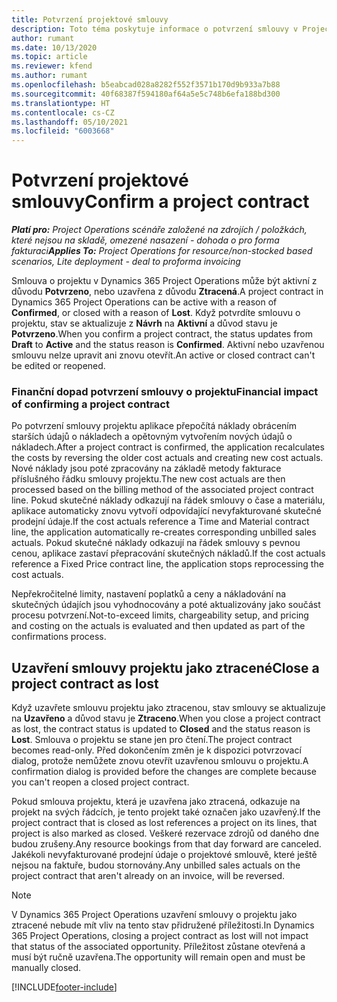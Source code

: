 ```yaml
---
title: Potvrzení projektové smlouvy
description: Toto téma poskytuje informace o potvrzení smlouvy v Project Operations.
author: rumant
ms.date: 10/13/2020
ms.topic: article
ms.reviewer: kfend
ms.author: rumant
ms.openlocfilehash: b5eabcad028a8282f552f3571b170d9b933a7b88
ms.sourcegitcommit: 40f68387f594180af64a5e5c748b6efa188bd300
ms.translationtype: HT
ms.contentlocale: cs-CZ
ms.lasthandoff: 05/10/2021
ms.locfileid: "6003668"
---
```

# <a name="confirm-a-project-contract"></a><span data-ttu-id="b0105-103">Potvrzení projektové smlouvy</span><span class="sxs-lookup"><span data-stu-id="b0105-103">Confirm a project contract</span></span>

<span data-ttu-id="b0105-104">_**Platí pro:** Project Operations scénáře založené na zdrojích / položkách, které nejsou na skladě, omezené nasazení - dohoda o pro forma fakturaci_</span><span class="sxs-lookup"><span data-stu-id="b0105-104">_**Applies To:** Project Operations for resource/non-stocked based scenarios, Lite deployment - deal to proforma invoicing_</span></span>

<span data-ttu-id="b0105-105">Smlouva o projektu v Dynamics 365 Project Operations může být aktivní z důvodu **Potvrzeno**, nebo uzavřena z důvodu **Ztracená**.</span><span class="sxs-lookup"><span data-stu-id="b0105-105">A project contract in Dynamics 365 Project Operations can be active with a reason of **Confirmed**, or closed with a reason of **Lost**.</span></span> <span data-ttu-id="b0105-106">Když potvrdíte smlouvu o projektu, stav se aktualizuje z **Návrh** na **Aktivní** a důvod stavu je **Potvrzeno**.</span><span class="sxs-lookup"><span data-stu-id="b0105-106">When you confirm a project contract, the status updates from **Draft** to **Active** and the status reason is **Confirmed**.</span></span> <span data-ttu-id="b0105-107">Aktivní nebo uzavřenou smlouvu nelze upravit ani znovu otevřít.</span><span class="sxs-lookup"><span data-stu-id="b0105-107">An active or closed contract can't be edited or reopened.</span></span> 

### <a name="financial-impact-of-confirming-a-project-contract"></a><span data-ttu-id="b0105-108">Finanční dopad potvrzení smlouvy o projektu</span><span class="sxs-lookup"><span data-stu-id="b0105-108">Financial impact of confirming a project contract</span></span>

<span data-ttu-id="b0105-109">Po potvrzení smlouvy projektu aplikace přepočítá náklady obrácením starších údajů o nákladech a opětovným vytvořením nových údajů o nákladech.</span><span class="sxs-lookup"><span data-stu-id="b0105-109">After a project contract is confirmed, the application recalculates the costs by reversing the older cost actuals and creating new cost actuals.</span></span> <span data-ttu-id="b0105-110">Nové náklady jsou poté zpracovány na základě metody fakturace příslušného řádku smlouvy projektu.</span><span class="sxs-lookup"><span data-stu-id="b0105-110">The new cost actuals are then processed based on the billing method of the associated project contract line.</span></span> <span data-ttu-id="b0105-111">Pokud skutečné náklady odkazují na řádek smlouvy o čase a materiálu, aplikace automaticky znovu vytvoří odpovídající nevyfakturované skutečné prodejní údaje.</span><span class="sxs-lookup"><span data-stu-id="b0105-111">If the cost actuals reference a Time and Material contract line, the application automatically re-creates corresponding unbilled sales actuals.</span></span> <span data-ttu-id="b0105-112">Pokud skutečné náklady odkazují na řádek smlouvy s pevnou cenou, aplikace zastaví přepracování skutečných nákladů.</span><span class="sxs-lookup"><span data-stu-id="b0105-112">If the cost actuals reference a Fixed Price contract line, the application stops reprocessing the cost actuals.</span></span>

<span data-ttu-id="b0105-113">Nepřekročitelné limity, nastavení poplatků a ceny a nákladování na skutečných údajích jsou vyhodnocovány a poté aktualizovány jako součást procesu potvrzení.</span><span class="sxs-lookup"><span data-stu-id="b0105-113">Not-to-exceed limits, chargeability setup, and pricing and costing on the actuals is evaluated and then updated as part of the confirmations process.</span></span>

## <a name="close-a-project-contract-as-lost"></a><span data-ttu-id="b0105-114">Uzavření smlouvy projektu jako ztracené</span><span class="sxs-lookup"><span data-stu-id="b0105-114">Close a project contract as lost</span></span>

<span data-ttu-id="b0105-115">Když uzavřete smlouvu projektu jako ztracenou, stav smlouvy se aktualizuje na **Uzavřeno** a důvod stavu je **Ztraceno**.</span><span class="sxs-lookup"><span data-stu-id="b0105-115">When you close a project contract as lost, the contract status is updated to **Closed** and the status reason is **Lost**.</span></span> <span data-ttu-id="b0105-116">Smlouva o projektu se stane jen pro čtení.</span><span class="sxs-lookup"><span data-stu-id="b0105-116">The project contract becomes read-only.</span></span> <span data-ttu-id="b0105-117">Před dokončením změn je k dispozici potvrzovací dialog, protože nemůžete znovu otevřít uzavřenou smlouvu o projektu.</span><span class="sxs-lookup"><span data-stu-id="b0105-117">A confirmation dialog is provided before the changes are complete because you can't reopen a closed project contract.</span></span>

<span data-ttu-id="b0105-118">Pokud smlouva projektu, která je uzavřena jako ztracená, odkazuje na projekt na svých řádcích, je tento projekt také označen jako uzavřený.</span><span class="sxs-lookup"><span data-stu-id="b0105-118">If the project contract that is closed as lost references a project on its lines, that project is also marked as closed.</span></span> <span data-ttu-id="b0105-119">Veškeré rezervace zdrojů od daného dne budou zrušeny.</span><span class="sxs-lookup"><span data-stu-id="b0105-119">Any resource bookings from that day forward are canceled.</span></span> <span data-ttu-id="b0105-120">Jakékoli nevyfakturované prodejní údaje o projektové smlouvě, které ještě nejsou na faktuře, budou stornovány.</span><span class="sxs-lookup"><span data-stu-id="b0105-120">Any unbilled sales actuals on the project contract that aren't already on an invoice, will be reversed.</span></span>

> [!NOTE]
> <span data-ttu-id="b0105-121">V Dynamics 365 Project Operations uzavření smlouvy o projektu jako ztracené nebude mít vliv na tento stav přidružené příležitosti.</span><span class="sxs-lookup"><span data-stu-id="b0105-121">In Dynamics 365 Project Operations, closing a project contract as lost will not impact that status of the associated opportunity.</span></span> <span data-ttu-id="b0105-122">Příležitost zůstane otevřená a musí být ručně uzavřena.</span><span class="sxs-lookup"><span data-stu-id="b0105-122">The opportunity will remain open and must be manually closed.</span></span>


[!INCLUDE[footer-include](../../includes/footer-banner.md)]